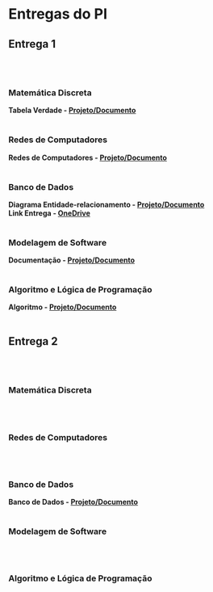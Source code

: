 # Entregas do PI

## Entrega 1
<br><br>

### Matemática Discreta

<b>Tabela Verdade - [Projeto/Documento](https://github.com/2025-1-NADS1/A-Projeto7/tree/main/documentos/Entrega%201/Matem%C3%A1tica%20Disceta)</b>
<br><br>

### Redes de Computadores

<b>Redes de Computadores - [Projeto/Documento](https://github.com/2025-1-NADS1/A-Projeto7/tree/main/documentos/Entrega%201/Redes%20de%20Computadores)</b>
<br><br>

### Banco de Dados

<b>Diagrama Entidade-relacionamento - [Projeto/Documento](https://github.com/2025-1-NADS1/A-Projeto7/tree/main/documentos/Entrega%201/Banco%20de%20Dados/README)</b><br>
<b>Link Entrega - [OneDrive](https://edufecap-my.sharepoint.com/:f:/g/personal/enzo_ribeiro_edu_fecap_br/EgLQrilME-ZJqXgobFSjjZkBx8OiPLGniOJRy1DwkNPffw?e=eCQGF0)</b></b></b></b>
<br><br>

### Modelagem de Software

<b>Documentação - [Projeto/Documento](https://github.com/2025-1-NADS1/A-Projeto7/blob/main/documentos/Entrega%201/Modelagem%20de%20Software/PI%20Entrega%20Final%201.docx)</b>
<br><br>

### Algoritmo e Lógica de Programação 

<b>Algoritmo - [Projeto/Documento](https://github.com/2025-1-NADS1/A-Projeto7/tree/main/documentos/Entrega%201/Algoritmo%20e%20L%C3%B3gica%20de%20Programa%C3%A7%C3%A3o)</b>
<br><br>

## Entrega 2
<br><br>

### Matemática Discreta

<b></b>
<br><br>

### Redes de Computadores

<b></b>
<br><br>

### Banco de Dados

<b>Banco de Dados - [Projeto/Documento](https://github.com/2025-1-NADS1/A-Projeto7/tree/main/documentos/Entrega%202/Banco%20de%20Dados)</b><br>
<br>

### Modelagem de Software

<br><br>

### Algoritmo e Lógica de Programação 

<br><br>




